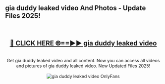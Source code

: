 <h2>gia duddy leaked video And Photos - Update Files 2025!</h2>
<br>
<div align="center">
<h2><a href="https://betterlinks.top/A2PfLJ" rel="nofollow">🔴 CLICK HERE 🌐==►► gia duddy leaked video</a></h2>
<br>
Get gia duddy leaked video and all content. Now you can access all videos and pictures of gia duddy leaked video. New Updated Files 2025!
<br>
<br>
<a href="https://betterlinks.top/A2PfLJ" rel="nofollow" data-target="animated-image.originalLink"><img src="https://i.imgur.com/dJHk4Zq.gif" alt="gia duddy leaked video OnlyFans" style="max-width: 100%; display: inline-block;" data-target="animated-image.originalImage"></a>
</div>
<br>